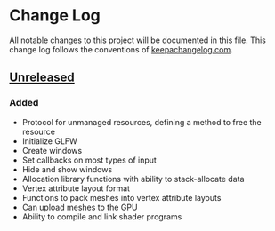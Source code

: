 # Change Log
All notable changes to this project will be documented in this file. This change log follows the conventions of [keepachangelog.com](http://keepachangelog.com/).

## [Unreleased]
### Added
- Protocol for unmanaged resources, defining a method to free the resource
- Initialize GLFW
- Create windows
- Set callbacks on most types of input
- Hide and show windows
- Allocation library functions with ability to stack-allocate data
- Vertex attribute layout format
- Functions to pack meshes into vertex attribute layouts
- Can upload meshes to the GPU
- Ability to compile and link shader programs

[Unreleased]: https://github.com/IGJoshua/s-expresso/compare/master..develop
